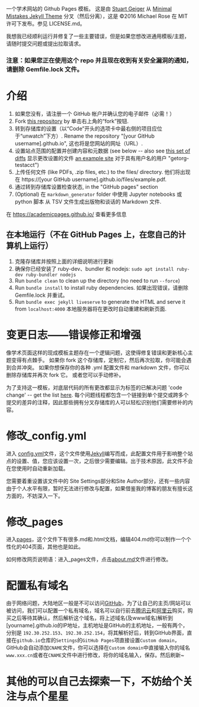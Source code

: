 一个学术网站的 Github Pages 模板。 这是由 [Stuart Geiger](https://github.com/staeiou) 从 [Minimal Mistakes Jekyll Theme](https://mmistakes.github.io/minimal-mistakes/) 分叉（然后分离），这是 ©2016 Michael Rose 在 MIT 许可下发布。参见 LICENSE.md。

我想我已经顺利运行并修复了一些主要错误，但是如果您想改进通用模板/主题，请随时提交问题或提出拉取请求。

### 注意：如果您正在使用这个 repo 并且现在收到有关安全漏洞的通知，请删除 Gemfile.lock 文件。

# 介绍

1. 如果您没有，请注册一个 GitHub 帐户并确认您的电子邮件（必需！）
1. Fork [this repository](https://github.com/academicpages/academicpages.github.io) by 单击右上角的“fork”按钮. 
1. 转到存储库的设置（以“Code”开头的选项卡中最右侧的项目应位于“unwatch”下方）. Rename the repository "[your GitHub username].github.io", 这也将是您网站的网址（URL）.
1. 设置站点范围的配置并创建内容和元数据 (see below -- also see [this set of diffs](http://archive.is/3TPas) 显示更改设置的文件 [an example site](https://getorg-testacct.github.io) 对于具有用户名的用户 "getorg-testacct")
1. 上传任何文件 (like PDFs, .zip files, etc.) to the files/ directory. 他们将出现在 https://[your GitHub username].github.io/files/example.pdf.  
1. 通过转到存储库设置检查状态, in the "GitHub pages" section
1. (Optional) 在 `markdown_generator` folder 中使用 Jupyter notebooks 或 python 脚本 从 TSV 文件生成出版物和谈话的 Markdown 文件.

在 https://academicpages.github.io/ 查看更多信息

## 在本地运行（不在 GitHub Pages 上，在您自己的计算机上运行）

1. 克隆存储库并按照上面的详细说明进行更新
1. 确保你已经安装了 ruby​​-dev、bundler 和 nodejs: `sudo apt install ruby-dev ruby-bundler nodejs`
1. Run `bundle clean` to clean up the directory (no need to run `--force`)
1. Run `bundle install` to install ruby dependencies. 如果出现错误，请删除 Gemfile.lock 并重试。
1. Run `bundle exec jekyll liveserve` to generate the HTML and serve it from `localhost:4000` 本地服务器将在更改时自动重建和刷新页面.

# 变更日志——错误修正和增强

像学术页面这样的现成模板主题存在一个逻辑问题，这使得修复错误和更新核心主题变得有点棘手。 如果你 fork 这个存储库，定制它，然后再次拉取，你可能会遇到合并冲突。 如果你想保存你的各种 .yml 配置文件和 markdown 文件，你可以删除存储库并再次 fork 它。 或者您可以手动修补。

为了支持这一模板，对底层代码的所有更改都显示为标签的已解决问题 'code change' -- get the list [here](https://github.com/academicpages/academicpages.github.io/issues?q=is%3Aclosed%20is%3Aissue%20label%3A%22code%20change%22%20). 每个问题线程都包含一个链接到单个提交或跨多个提交的差异的注释，因此那些拥有分叉存储库的人可以轻松识别他们需要修补的内容。

# 修改_config.yml
进入 [config.yml](https://github.com/zhoulvbang/zhoulvbang.github.io/blob/master/_config.yml)文件，这个文件使用[Jekyll](https://jekyllrb.com/)编写而成，此配置文件用于影响整个站点的设置、值，您应该设置一次，之后很少需要编辑。出于技术原因，此文件不会在您使用时自动重新加载。

您需要着重设置该文件中的 Site Settings部分和Site Author部分，还有一些内容由于个人水平有限，暂时无法进行修改与配置，如果借鉴我的博客的朋友有擅长这方面的，不妨深入一下。

# 修改_pages
进入[pages](https://github.com/zhoulvbang/zhoulvbang.github.io/tree/master/_pages)，这个文件下有很多.md和.html文档，编辑404.md你可以制作一个个性化的404页面，其他也是如此。

如何修改网页说明语：进入_pages文件，点击[about.md](https://github.com/zhoulvbang/zhoulvbang.github.io/blob/master/_pages/about.md)文件进行修改。

# 配置私有域名
由于网络问题，大陆地区一般是不可以访问[GitHub](https://github.com/)，为了让自己的主页/网站可以被访问，我们可以配置一个私有域名，域名可以自行前去[腾讯云](https://console.cloud.tencent.com/)和[阿里云](https://cn.aliyun.com/)购买，购买之后等待其确认，然后解析这个域名，将上述域名(及www域名)解析到[yourname].github.io的IP地址，主机地址是GitHub的主机地址，一般有两个，分别是 `192.30.252.153`、`192.30.252.154`，将其解析好后，转到GitHub界面，直接在`github.io`仓库的`Settings`的`GitHub Pages`项直接设置`Custom domain`，GitHub会自动添加`CNAME`文件，你可以选择在`Custom domain`中直接输入你的域名`www.xxx.cn`或者在`CNAME`文件中进行修改，将你的域名输入，保存。然后刷新~

# 其他的可以自己去探索一下，不妨给个关注与点个星星
